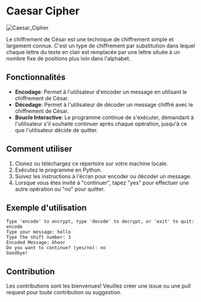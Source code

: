 # Caesar Cipher

![Caesar_Cipher]([./images/caesar_cipher.png](https://github.com/MahamoudAH/pythonProjects/blob/master/caesar-cipher/image/71SgSx51bbL._SL1120_.jpg?raw=true))

Le chiffrement de César est une technique de chiffrement simple et largement connue. C'est un type de chiffrement par substitution dans lequel chaque lettre du texte en clair est remplacée par une lettre située à un nombre fixe de positions plus loin dans l'alphabet.

## Fonctionnalités

- **Encodage**: Permet à l'utilisateur d'encoder un message en utilisant le chiffrement de César.
- **Décodage**: Permet à l'utilisateur de décoder un message chiffré avec le chiffrement de César.
- **Boucle Interactive**: Le programme continue de s'exécuter, demandant à l'utilisateur s'il souhaite continuer après chaque opération, jusqu'à ce que l'utilisateur décide de quitter.

## Comment utiliser

1. Clonez ou téléchargez ce répertoire sur votre machine locale.
2. Exécutez le programme en Python.
3. Suivez les instructions à l'écran pour encoder ou décoder un message.
4. Lorsque vous êtes invité à "continuer", tapez "yes" pour effectuer une autre opération ou "no" pour quitter.

## Exemple d'utilisation

```
Type 'encode' to encrypt, type 'decode' to decrypt, or 'exit' to quit: encode
Type your message: hello
Type the shift number: 3
Encoded Message: khoor
Do you want to continue? (yes/no): no
Goodbye!
```

## Contribution

Les contributions sont les bienvenues! Veuillez créer une issue ou une pull request pour toute contribution ou suggestion.
